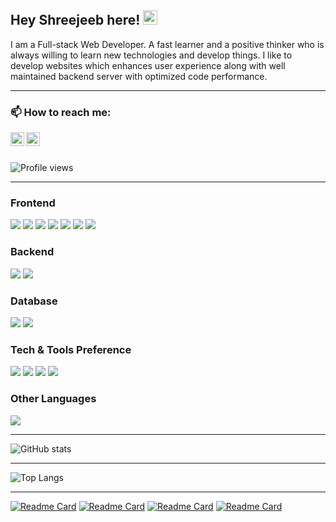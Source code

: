 ## Hey Shreejeeb here!   <img src="https://raw.githubusercontent.com/MartinHeinz/MartinHeinz/master/wave.gif" width="23px">

I am a Full-stack Web Developer. A fast learner and a positive thinker who is always willing to learn new technologies and develop things. I like to develop websites which enhances user experience along with well maintained backend server with optimized code performance.

---

### 📫 How to reach me:

[<img align="left" alt="shreejeeb | LinkedIn" width="22px" src="https://cdn.jsdelivr.net/npm/simple-icons@v3/icons/linkedin.svg" />](https://www.linkedin.com/in/shreejeebkesh/)
[<img align="left" alt="shreejeebkesh@gmail.com | Twitter" width="22px" src="https://cdn.jsdelivr.net/npm/simple-icons@v3/icons/gmail.svg" />](mailto:shreejeebkesh@gmail.com)

</br>
</br>

![Profile views](https://gpvc.arturio.dev/SHRiJIB)

---

### Frontend

<img src="https://img.shields.io/badge/-TypeScript-007ACC?style=flat&logo=typescript&logoColor=ffffff"> <img src="https://img.shields.io/badge/-JavaScript-eed718?style=flat&logo=javascript&logoColor=ffffff"> <img src="https://img.shields.io/badge/-React-000000?style=flat&logo=react&logoColor=00c8ff"> <img src = "https://img.shields.io/badge/-HTML5-E34F26?style=flat&logo=html5&logoColor=white"> <img src = "https://img.shields.io/badge/-CSS3-1572B6?style=flat&logo=css3&logoColor=white"> <img src="https://img.shields.io/badge/-Bootstrap-563D7C?style=flat&logo=bootstrap&logoColor=white"> <img src="https://img.shields.io/badge/-Sass-cc6699?style=flat&logo=sass&logoColor=ffffff"> 


### Backend

<img src="https://img.shields.io/badge/-Express.js-787878?style=flat&logo=express&logoColor=FFFFFF"> <img src="https://img.shields.io/badge/-Node.js-3C873A?style=flat&logo=Node.js&logoColor=white">

### Database

<img src="https://img.shields.io/badge/-MongoDB-4DB33D?style=flat&logo=mongodb&logoColor=FFFFFF"> <img src="https://img.shields.io/badge/-Firebase-FFA611?style=flat&logo=firebase&logoColor=FFFFFF">

### Tech & Tools Preference

<img src="http://img.shields.io/badge/-VS%20Code-007ACC?style=flat&logo=visual%20studio%20code&logoColor=white"> <img src="http://img.shields.io/badge/-Git-F1502F?style=flat&logo=git&logoColor=FFFFFF"> <img src="http://img.shields.io/badge/-Github-000000?style=flat&logo=github&logoColor=FFFFFF"> 
<img src="http://img.shields.io/badge/-Heroku-430098?style=flat&logo=heroku&logoColor=white">

### Other Languages

<img src="https://img.shields.io/badge/-C%20&%20C++-659ad2?style=flat&logo=c%2B%2B&logoColor=ffffff">

---

![GitHub stats](https://github-readme-stats.vercel.app/api?username=SHRiJIB&show_icons=true&hide_border=true&count_private=true&show_owner=true&theme=tokyonight)

---

![Top Langs](https://github-readme-stats.vercel.app/api/top-langs/?username=SHRiJIB&layout=compact&exclude_repo=iCoder&langs_count=6)

---

[![Readme Card](https://github-readme-stats.vercel.app/api/pin/?username=SHRiJIB&repo=kamp&show_owner=true)](https://github.com/SHRiJIB/kamp)
[![Readme Card](https://github-readme-stats.vercel.app/api/pin/?username=SHRiJIB&repo=Social&show_owner=true)](https://github.com/SHRiJIB/Social)
[![Readme Card](https://github-readme-stats.vercel.app/api/pin/?username=SHRiJIB&repo=Maze&show_owner=true)](https://github.com/SHRiJIB/Maze)
[![Readme Card](https://github-readme-stats.vercel.app/api/pin/?username=SHRiJIB&repo=MovieFight&show_owner=true)](https://github.com/SHRiJIB/MovieFight)

